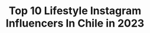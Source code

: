 ---
title: Top 10 Lifestyle Instagram Influencers In Chile in 2023
description: >-
  Find top lifestyle Instagram influencers in Chile in 2023. Most popular hashtags: #beauty #lifestyle #makeup.
platform: Instagram
hits: 92
text_top: See the most popular Instagram influencers on inBeat.
text_bottom: Our search engine has 92 Instagram influencers like this in Chile for you to pitch.
profiles:
  - username: "cami4senjo"
    fullname: >-
      Camila Asenjo
    bio: >-
      🇨🇱🇨🇦🌴 ✽ Fitness ✈ Travel ∞ Lifestyle
    location: "Chile"
    followers: 52346
    engagement: 571
    commentsToLikes: 0.029326
    id: ck0ua4pslbb8k0i19ejwq0gqz
    verified: false
    hashtags: ""
  - username: "buffcondor"
    fullname: >-
      ʙᴜғғᴄᴏɴᴅᴏʀ🦅🎥🏍📸🇨🇱
    bio: >-
      🔴Ducati Panigale 899 🏍Sponsored by @teamspyderph 🎞Filmmaker 👇🏼get 15% CODE “buffcondor” 👇🏼 🌎@2wheels.lifestyle 🎥Your #1 source of exclusive content❤️
    location: "Chile"
    followers: 12001
    engagement: 529
    commentsToLikes: 0.105733
    id: ck6u17r7ik3s20j71ujmpdyvu
    verified: false
    hashtags: "#ducatilife, #ride4life, #blackrider, #dainese"
  - username: "ladanioliva"
    fullname: >-
      Daniela Oliva
    bio: >-
      FASHION ★ OUTFITS ★ ARTWORKS ★ LIFESTYLE ★ BODY POSITIVE ★ ✨Fundadora @danioliva.artwear 🎓Ingeniera Comercial UC 💖También me gusta bailar💃🏻🔥
    location: "Chile"
    followers: 13933
    engagement: 625
    commentsToLikes: 0.056156
    id: ck6ti5vkw03jg0j71tdrebani
    verified: false
    hashtags: "#ziolsquad, #emilyinparis, #emilyinparisoutfit, #emilyinparisfashion"
  - username: "mmarocchino"
    fullname: >-
      ManFashion & Lifestyle
    bio: >-
      -FashionBusinessMan -LifeStyle&Fashion -Tv presenter📺 -Founder of @cielomilano 👔 -Founder of @sartoriamarocchino 🧵 -Founder of @cucinabycielomilano 🇮🇹
    location: "Chile"
    followers: 389014
    engagement: 246
    commentsToLikes: 0.019023
    id: ck13bt0bax0tu0i19y0uylaz5
    verified: true
    hashtags: "#menstyle, #mensfashion, #menwithclass, #menwithstyle"
  - username: "breakeven18"
    fullname: >-
      Fran Yañez 🎀
    bio: >-
      Clases de Maquillaje Online 💌 Lifestyle & Makeup Lover 💄 English-Spanish Translator & Interpreter Mktg
    location: "Chile"
    followers: 3797
    engagement: 742
    commentsToLikes: 0.083005
    id: ckapazph3y2yt0i787gakuarg
    verified: false
    hashtags: "#skincare, #full, #makeup, #makeuplooks"
  - username: "carlatia"
    fullname: >-
      Carla Gálvez
    bio: >-
      🍸Bartender 👭🏻 Embajadora @mapadebarmaidschile 🌈Color lifestyle ✈️ Amo viajar 🎶Entusiasta musical 🐰Vivo con una conejita 📩carlagalvezs@gmail.com
    location: "Chile"
    followers: 4045
    engagement: 612
    commentsToLikes: 0.084659
    id: ck1349zxpvf9g0i19r4lotdvq
    verified: false
    hashtags: "#challengeaccepted, #beefeatercl, #beefeaterpink, #menoresniunagota"
  - username: "estiloemily"
    fullname: >-
      EMILY ♡ PÉREZ
    bio: >-
      BEAUTY & LIFESTYLE Soy periodista y blogger 24/7 Piel mixta a grasa + acné ✉️ hello@estiloemily.com 📍Santiago, Chile
    location: "Chile"
    followers: 37238
    engagement: 168
    commentsToLikes: 0.109198
    id: ckap54v3da7lp0i78jnf2xgur
    verified: false
    hashtags: "#skincare, #stoned, #nars, #chile"
  - username: "nati.viajes"
    fullname: >-
      ❂ Natural Life 🦅 ❂
    bio: >-
      ↟ Travel ↟ Adventure ↟ Tips ↟ UI Designer ↟ Lifestyle Creator ↟ ➳ ᚱᚢᚨ
    location: "Chile"
    followers: 10108
    engagement: 764
    commentsToLikes: 0.032118
    id: ck14l19f8sd1j0i190lb7mnxr
    verified: false
    hashtags: "#quarantine, #thebodyshop, #tbt, #parquesnacionales"
  - username: "thiagocunha13"
    fullname: >-
      Thiago Cunha
    bio: >-
      • God • Dad • Lifestyle • 🇧🇷 in 🇨🇱❤️🇵🇪 #thiagocunha #mekano #mundosopuestos #bailandoporunsueño #eeg #portoseguro #exportobrasil #elgranshow Info 👇🏼
    location: "Chile"
    followers: 421744
    engagement: 199
    commentsToLikes: 0.016046
    id: ck55prdl7b6xw0i11nqqw3y7c
    verified: true
    hashtags: "#cuarentena, #jericoacoara, #diadelpadre, #padresehijos"
  - username: "danielisimablog"
    fullname: >-
      Soy Daniela y Este Es Mi Blogꕥ
    bio: >-
      Mi Lado Beauty & Lifestyle ♡ CF🌿🐇 Piel mixta con acné 🧖🏻‍♀️ 10% dcto usando DANIELISIMA en @starcare.chile Embajadora @cosmeticakuyay @dermamedicaprp
    location: "Chile"
    followers: 6269
    engagement: 548
    commentsToLikes: 0.483507
    id: ck6uc7208dwbx0j71o8zhoau5
    verified: false
    hashtags: "#cosmeticanatural, #crueltyfree, #ecofriendlyliving, #mascarillasdeladani"
---